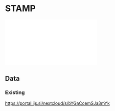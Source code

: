 # STAMP

![STAMP](docs/pipeline.pdf)

## Data

### Existing

https://portal.ijs.si/nextcloud/s/bYGaCcemSJa3mYk

